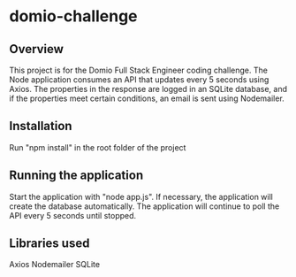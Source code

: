 # domio-challenge

## Overview

This project is for the Domio Full Stack Engineer coding challenge. The Node application consumes an API that updates every 5 seconds using Axios. The properties in the response are logged in an SQLite database, and if the properties meet certain conditions, an email is sent using Nodemailer.

## Installation

Run "npm install" in the root folder of the project

## Running the application

Start the application with "node app.js". If necessary, the application will create the database automatically. The application will continue to poll the API every 5 seconds until stopped.

## Libraries used

Axios
Nodemailer
SQLite
